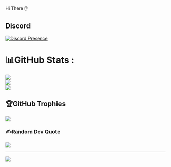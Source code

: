 Hi There ✋



## Discord

[![Discord Presence](https://lanyard.cnrad.dev/api/822994305143668747)](https://discord.com/users/822994305143668747)


# 📊GitHub Stats :
![](https://github-readme-stats.vercel.app/api?username=serenityeirlys&theme=dark&hide_border=false&include_all_commits=false&count_private=false)<br/>
![](https://github-readme-streak-stats.herokuapp.com/?user=serenityeirlys&theme=dark&hide_border=false)<br/>
![](https://github-readme-stats.vercel.app/api/top-langs/?username=serenityeirlys&theme=dark&hide_border=false&include_all_commits=false&count_private=false&layout=compact)

## 🏆GitHub Trophies
![](https://github-trophies.vercel.app/?username=serenityeirlys&theme=radical&no-frame=false&no-bg=false&margin-w=4)

### ✍️Random Dev Quote
![](https://quotes-github-readme.vercel.app/api?type=horizontal&theme=dark)


---
[![](https://visitcount.itsvg.in/api?id=Eirlys&label=Profile%20View&color=11&icon=7&pretty=true)](https://visitcount.itsvg.in)
